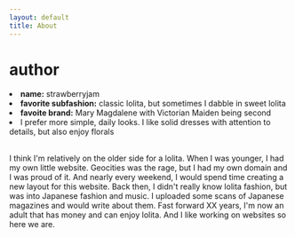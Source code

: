 ```yaml
---
layout: default
title: About
---
```

# author
<div class="about">
	
<li><b>name:</b> strawberryjam</li>
<li><b>favorite subfashion:</b> classic lolita, but sometimes I dabble in sweet lolita</li>
<li><b>favoite brand:</b> Mary Magdalene with Victorian Maiden being second</li>
<li>I prefer more simple, daily looks. I like solid dresses with attention to details, but also enjoy florals</li>
<br>
<p>I think I'm relatively on the older side for a lolita. When I was younger, I had my own little website. Geocities was the rage, but I had my own domain and I was proud of it. And nearly every weekend, I would spend time creating a new layout for this website. Back then, I didn't really know lolita fashion, but was into Japanese fashion and music. I uploaded some scans of Japanese magazines and would write about them. Fast forward XX years, I'm now an adult that has money and can enjoy lolita. And I like working on websites so here we are.
</p>
</div>

